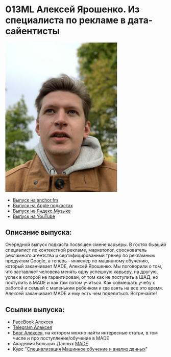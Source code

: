# 013ML Алексей Ярошенко. Из специалиста по рекламе в дата-сайентисты

<img src="foto/Yaroshenko.png" width="350"/>

- [Выпуск на anchor.fm](https://anchor.fm/kmsrus/episodes/013-ML-----------en1gsc)
- [Выпуск на Apple подкастах](https://podcasts.apple.com/ru/podcast/machine-learning-podcast/id1495052772?l=en&i=1000500441110)
- [Выпуск на Яндекс.Музыке](https://music.yandex.ru/album/9781458/track/74157328)
- [Выпуск на YouTube](https://youtu.be/cjhN2KzR5DA)

## Описание выпуска:

Очередной выпуск подкаста посвящен смене карьеры. В гостях бывший специалист по контекстной рекламе, маркетолог, сооснователь рекламного агентства и сертифицированный тренер по рекламным продуктам Google, а теперь - инженер по машинному обучению, который заканчивает MADE, Алексей Ярошенко. Мы поговорили о том, что заставляет человека менять одну успешную карьеру, на другую, успех в которой не гарантирован, от том как не поступить в ШАД, но поступить в MADE и как там потом учиться. Как совмещать учебу с работой и семьей с маленьким ребенком и где взять на все это время. Алексей заканчивает MADE и ему есть чем поделиться. Встречайте!

## Ссылки выпуска:

- [FaceBook Алексея](https://www.facebook.com/alexey.yaroshenko)
- [Telegram Алексея](https://t.me/yaroshenko)
- [Блог Алексея](https://yaroshenko.by), на котором можно найти интересные статьи, в том числе и про поступление/обучение в MADE
- Академия Больших Данных [MADE](https://data.mail.ru/)
- Курс "[Специализация Машинное обучение и анализ данных](https://www.coursera.org/specializations/machine-learning-data-analysis)"
